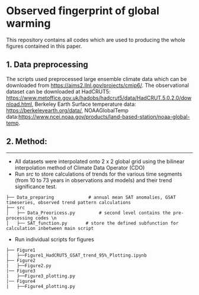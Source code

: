 # Observed fingerprint of global warming
This repository contains all codes which are used to producing the whole figures contained in this paper.
## 1. Data preprocessing
The scripts used preprocessed large ensemble climate data which can be downloaded from https://aims2.llnl.gov/projects/cmip6/. The observational dataset can be downloaded at HadCRUT5: https://www.metoffice.gov.uk/hadobs/hadcrut5/data/HadCRUT.5.0.2.0/download.html, Berkeley Earth Surface temperature data: https://berkeleyearth.org/data/, NOAAGlobalTemp data:https://www.ncei.noaa.gov/products/land-based-station/noaa-global-temp.

## 2. Method:
------
- All datasets were interpolated onto 2 x 2 global grid using the bilinear interpolation method of Climate Data Operator (CDO)
- Run *src* to store calculations of trends for the various time segments (from 10 to 73 years in observations and models) and their trend significance test.
```
├── Data_preparing             # annual mean SAT anomalies, GSAT timeseries, observed trend pattern calculations
├── src
│   ├── Data_Preoricess.py         # second level contains the pre-processing codes \n
│   ├── SAT_function.py       # store the defined subfunction for calculation inbetween main script 
```
- Run individual scripts for figures
```
├── Figure1
|   ├──Figure1_HadCRUT5_GSAT_trend_95%_Plotting.ipynb        
├── Figure2
|   ├──Figure2.py
|── Figure3
|   ├──Figure3_plotting.py
|── Figure4
|   ├──Figure4_plotting.py
```
